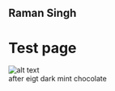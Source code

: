   
## Raman Singh

# Test page

  ![alt text](https://upload.wikimedia.org/wikipedia/commons/thumb/f/f6/15-09-26-RalfR-WLC-0098.jpg/170px-15-09-26-RalfR-WLC-0098.jpg)  
  after eigt dark mint chocolate
